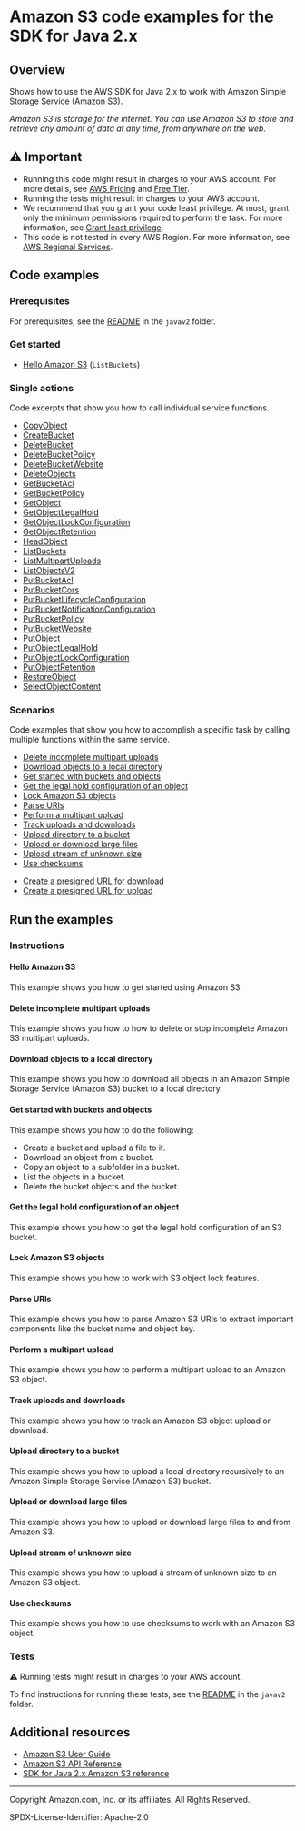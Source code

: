 # Amazon S3 code examples for the SDK for Java 2.x

## Overview

Shows how to use the AWS SDK for Java 2.x to work with Amazon Simple Storage Service (Amazon S3).

<!--custom.overview.start-->
<!--custom.overview.end-->

_Amazon S3 is storage for the internet. You can use Amazon S3 to store and retrieve any amount of data at any time, from anywhere on the web._

## ⚠ Important

* Running this code might result in charges to your AWS account. For more details, see [AWS Pricing](https://aws.amazon.com/pricing/) and [Free Tier](https://aws.amazon.com/free/).
* Running the tests might result in charges to your AWS account.
* We recommend that you grant your code least privilege. At most, grant only the minimum permissions required to perform the task. For more information, see [Grant least privilege](https://docs.aws.amazon.com/IAM/latest/UserGuide/best-practices.html#grant-least-privilege).
* This code is not tested in every AWS Region. For more information, see [AWS Regional Services](https://aws.amazon.com/about-aws/global-infrastructure/regional-product-services).

<!--custom.important.start-->
<!--custom.important.end-->

## Code examples

### Prerequisites

For prerequisites, see the [README](../../README.md#Prerequisites) in the `javav2` folder.


<!--custom.prerequisites.start-->
<!--custom.prerequisites.end-->

### Get started

- [Hello Amazon S3](src/main/java/com/example/s3/HelloS3.java#L6) (`ListBuckets`)


### Single actions

Code excerpts that show you how to call individual service functions.

- [CopyObject](src/main/java/com/example/s3/CopyObject.java#L6)
- [CreateBucket](src/main/java/com/example/s3/CreateBucket.java#L6)
- [DeleteBucket](src/main/java/com/example/s3/S3BucketOps.java#L79)
- [DeleteBucketPolicy](src/main/java/com/example/s3/DeleteBucketPolicy.java#L6)
- [DeleteBucketWebsite](src/main/java/com/example/s3/DeleteWebsiteConfiguration.java#L6)
- [DeleteObjects](src/main/java/com/example/s3/DeleteMultiObjects.java#L6)
- [GetBucketAcl](src/main/java/com/example/s3/GetAcl.java#L6)
- [GetBucketPolicy](src/main/java/com/example/s3/GetBucketPolicy.java#L6)
- [GetObject](src/main/java/com/example/s3/GetObjectData.java#L6)
- [GetObjectLegalHold](src/main/java/com/example/s3/lockscenario/S3LockActions.java#L94)
- [GetObjectLockConfiguration](src/main/java/com/example/s3/lockscenario/S3LockActions.java#L345)
- [GetObjectRetention](src/main/java/com/example/s3/lockscenario/S3LockActions.java#L309)
- [HeadObject](src/main/java/com/example/s3/GetObjectContentType.java#L6)
- [ListBuckets](src/main/java/com/example/s3/ListBuckets.java#L6)
- [ListMultipartUploads](src/main/java/com/example/s3/ListMultipartUploads.java#L6)
- [ListObjectsV2](src/main/java/com/example/s3/ListObjects.java#L6)
- [PutBucketAcl](src/main/java/com/example/s3/SetAcl.java#L6)
- [PutBucketCors](src/main/java/com/example/s3/S3Cors.java#L6)
- [PutBucketLifecycleConfiguration](src/main/java/com/example/s3/LifecycleConfiguration.java#L6)
- [PutBucketNotificationConfiguration](src/main/java/com/example/s3/SetBucketEventBridgeNotification.java#L6)
- [PutBucketPolicy](src/main/java/com/example/s3/SetBucketPolicy.java#L6)
- [PutBucketWebsite](src/main/java/com/example/s3/SetWebsiteConfiguration.java#L6)
- [PutObject](src/main/java/com/example/s3/PutObject.java#L6)
- [PutObjectLegalHold](src/main/java/com/example/s3/lockscenario/S3LockActions.java#L255)
- [PutObjectLockConfiguration](src/main/java/com/example/s3/lockscenario/S3LockActions.java#L206)
- [PutObjectRetention](src/main/java/com/example/s3/lockscenario/S3LockActions.java#L61)
- [RestoreObject](src/main/java/com/example/s3/RestoreObject.java#L6)
- [SelectObjectContent](src/main/java/com/example/s3/async/SelectObjectContentExample.java#L5)

### Scenarios

Code examples that show you how to accomplish a specific task by calling multiple
functions within the same service.

- [Delete incomplete multipart uploads](src/main/java/com/example/s3/AbortMultipartUploadExamples.java)
- [Download objects to a local directory](src/main/java/com/example/s3/transfermanager/DownloadToDirectory.java)
- [Get started with buckets and objects](src/main/java/com/example/s3/S3Scenario.java)
- [Get the legal hold configuration of an object](src/main/java/com/example/s3/lockscenario/S3LockActions.java)
- [Lock Amazon S3 objects](src/main/java/com/example/s3/lockscenario/S3ObjectLockWorkflow.java)
- [Parse URIs](src/main/java/com/example/s3/ParseUri.java)
- [Perform a multipart upload](src/main/java/com/example/s3/PerformMultiPartUpload.java)
- [Track uploads and downloads](src/main/java/com/example/s3/transfermanager/UploadFile.java)
- [Upload directory to a bucket](src/main/java/com/example/s3/transfermanager/UploadADirectory.java)
- [Upload or download large files](src/main/java/com/example/s3/transfermanager/DownloadToDirectory.java)
- [Upload stream of unknown size](src/main/java/com/example/s3/async/PutObjectFromStreamAsync.java)
- [Use checksums](src/main/java/com/example/s3/BasicOpsWithChecksums.java)


<!--custom.examples.start-->
- [Create a presigned URL for download](s3/src/main/java/com/example/s3/GeneratePresignedGetUrlAndRetrieve.java)
- [Create a presigned URL for upload](s3/src/main/java/com/example/s3/GeneratePresignedUrlAndPutFileWithMetadata.java)
<!--custom.examples.end-->

## Run the examples

### Instructions


<!--custom.instructions.start-->
<!--custom.instructions.end-->

#### Hello Amazon S3

This example shows you how to get started using Amazon S3.



#### Delete incomplete multipart uploads

This example shows you how to how to delete or stop incomplete Amazon S3 multipart uploads.


<!--custom.scenario_prereqs.s3_Scenario_AbortMultipartUpload.start-->
<!--custom.scenario_prereqs.s3_Scenario_AbortMultipartUpload.end-->


<!--custom.scenarios.s3_Scenario_AbortMultipartUpload.start-->
<!--custom.scenarios.s3_Scenario_AbortMultipartUpload.end-->

#### Download objects to a local directory

This example shows you how to download all objects in an Amazon Simple Storage Service (Amazon S3) bucket to a local directory.


<!--custom.scenario_prereqs.s3_DownloadBucketToDirectory.start-->
<!--custom.scenario_prereqs.s3_DownloadBucketToDirectory.end-->


<!--custom.scenarios.s3_DownloadBucketToDirectory.start-->
<!--custom.scenarios.s3_DownloadBucketToDirectory.end-->

#### Get started with buckets and objects

This example shows you how to do the following:

- Create a bucket and upload a file to it.
- Download an object from a bucket.
- Copy an object to a subfolder in a bucket.
- List the objects in a bucket.
- Delete the bucket objects and the bucket.

<!--custom.scenario_prereqs.s3_Scenario_GettingStarted.start-->
<!--custom.scenario_prereqs.s3_Scenario_GettingStarted.end-->


<!--custom.scenarios.s3_Scenario_GettingStarted.start-->
<!--custom.scenarios.s3_Scenario_GettingStarted.end-->

#### Get the legal hold configuration of an object

This example shows you how to get the legal hold configuration of an S3 bucket.


<!--custom.scenario_prereqs.s3_GetObjectLegalHoldConfiguration.start-->
<!--custom.scenario_prereqs.s3_GetObjectLegalHoldConfiguration.end-->


<!--custom.scenarios.s3_GetObjectLegalHoldConfiguration.start-->
<!--custom.scenarios.s3_GetObjectLegalHoldConfiguration.end-->

#### Lock Amazon S3 objects

This example shows you how to work with S3 object lock features.


<!--custom.scenario_prereqs.s3_Scenario_ObjectLock.start-->
<!--custom.scenario_prereqs.s3_Scenario_ObjectLock.end-->


<!--custom.scenarios.s3_Scenario_ObjectLock.start-->
<!--custom.scenarios.s3_Scenario_ObjectLock.end-->

#### Parse URIs

This example shows you how to parse Amazon S3 URIs to extract important components like the bucket name and object key.


<!--custom.scenario_prereqs.s3_Scenario_URIParsing.start-->
<!--custom.scenario_prereqs.s3_Scenario_URIParsing.end-->


<!--custom.scenarios.s3_Scenario_URIParsing.start-->
<!--custom.scenarios.s3_Scenario_URIParsing.end-->

#### Perform a multipart upload

This example shows you how to perform a multipart upload to an Amazon S3 object.


<!--custom.scenario_prereqs.s3_Scenario_MultipartUpload.start-->
<!--custom.scenario_prereqs.s3_Scenario_MultipartUpload.end-->


<!--custom.scenarios.s3_Scenario_MultipartUpload.start-->
<!--custom.scenarios.s3_Scenario_MultipartUpload.end-->

#### Track uploads and downloads

This example shows you how to track an Amazon S3 object upload or download.


<!--custom.scenario_prereqs.s3_Scenario_TrackUploadDownload.start-->
<!--custom.scenario_prereqs.s3_Scenario_TrackUploadDownload.end-->


<!--custom.scenarios.s3_Scenario_TrackUploadDownload.start-->
<!--custom.scenarios.s3_Scenario_TrackUploadDownload.end-->

#### Upload directory to a bucket

This example shows you how to upload a local directory recursively to an Amazon Simple Storage Service (Amazon S3) bucket.


<!--custom.scenario_prereqs.s3_UploadDirectoryToBucket.start-->
<!--custom.scenario_prereqs.s3_UploadDirectoryToBucket.end-->


<!--custom.scenarios.s3_UploadDirectoryToBucket.start-->
<!--custom.scenarios.s3_UploadDirectoryToBucket.end-->

#### Upload or download large files

This example shows you how to upload or download large files to and from Amazon S3.


<!--custom.scenario_prereqs.s3_Scenario_UsingLargeFiles.start-->
<!--custom.scenario_prereqs.s3_Scenario_UsingLargeFiles.end-->


<!--custom.scenarios.s3_Scenario_UsingLargeFiles.start-->
<!--custom.scenarios.s3_Scenario_UsingLargeFiles.end-->

#### Upload stream of unknown size

This example shows you how to upload a stream of unknown size to an Amazon S3 object.


<!--custom.scenario_prereqs.s3_Scenario_UploadStream.start-->
<!--custom.scenario_prereqs.s3_Scenario_UploadStream.end-->


<!--custom.scenarios.s3_Scenario_UploadStream.start-->
<!--custom.scenarios.s3_Scenario_UploadStream.end-->

#### Use checksums

This example shows you how to use checksums to work with an Amazon S3 object.


<!--custom.scenario_prereqs.s3_Scenario_UseChecksums.start-->
<!--custom.scenario_prereqs.s3_Scenario_UseChecksums.end-->


<!--custom.scenarios.s3_Scenario_UseChecksums.start-->
<!--custom.scenarios.s3_Scenario_UseChecksums.end-->

### Tests

⚠ Running tests might result in charges to your AWS account.


To find instructions for running these tests, see the [README](../../README.md#Tests)
in the `javav2` folder.



<!--custom.tests.start-->
<!--custom.tests.end-->

## Additional resources

- [Amazon S3 User Guide](https://docs.aws.amazon.com/AmazonS3/latest/userguide/Welcome.html)
- [Amazon S3 API Reference](https://docs.aws.amazon.com/AmazonS3/latest/API/Welcome.html)
- [SDK for Java 2.x Amazon S3 reference](https://sdk.amazonaws.com/java/api/latest/software/amazon/awssdk/services/s3/package-summary.html)

<!--custom.resources.start-->
<!--custom.resources.end-->

---

Copyright Amazon.com, Inc. or its affiliates. All Rights Reserved.

SPDX-License-Identifier: Apache-2.0